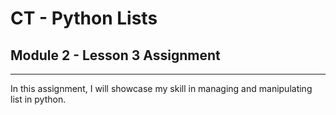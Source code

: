 # CT - Python Lists
## Module 2 - Lesson 3 Assignment

---

In this assignment, I will showcase my skill in managing and manipulating list in python.
